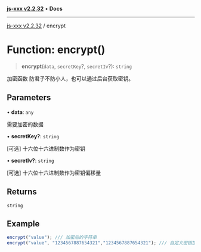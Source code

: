 [**js-xxx v2.2.32**](../README.md) • **Docs**

***

[js-xxx v2.2.32](../README.md) / encrypt

# Function: encrypt()

> **encrypt**(`data`, `secretKey`?, `secretIv`?): `string`

加密函数
防君子不防小人，也可以通过后台获取密钥。

## Parameters

• **data**: `any`

需要加密的数据

• **secretKey?**: `string`

[可选] 十六位十六进制数作为密钥

• **secretIv?**: `string`

[可选] 十六位十六进制数作为密钥偏移量

## Returns

`string`

## Example

```ts
encrypt("value"); /// 加密后的字符串
encrypt("value", "1234567887654321","1234567887654321"); /// 自定义密钥加密后的字符串
```
